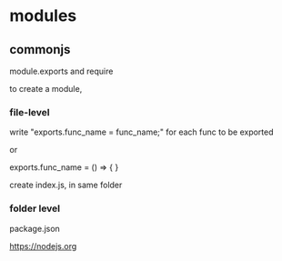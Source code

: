 
# modules

## commonjs

module.exports and require

to create a module, 

### file-level

write "exports.func_name = func_name;" for each func to be exported

or 

exports.func_name = () => {
}

create index.js, in same folder


### folder level

package.json


https://nodejs.org
